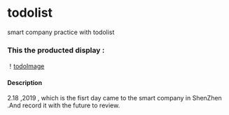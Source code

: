 # todolist
smart company practice with todolist



### This the  producted  display :

！[todoImage](https://github.com/lisong12/todolist/blob/master/todo.png)

#### Description

2.18 ,2019 , which is the  fisrt day  came to the smart company in ShenZhen .And record it with the future to review. 

